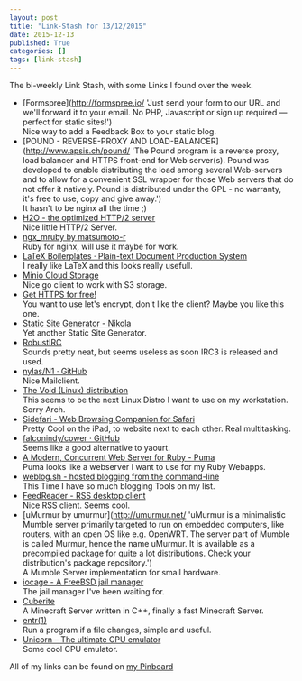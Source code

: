 ```yaml
---
layout: post
title: "Link-Stash for 13/12/2015"
date: 2015-12-13
published: True
categories: []
tags: [link-stash]
---
```


The bi-weekly Link Stash, with some Links I found over the week.

* [Formspree](http://formspree.io/ 'Just send your form to our URL and we'll forward it to your email. No PHP, Javascript or sign up required — perfect for static sites!')   
Nice way to add a Feedback Box to your static blog.
* [POUND - REVERSE-PROXY AND LOAD-BALANCER](http://www.apsis.ch/pound/ 'The Pound program is a reverse proxy, load balancer and HTTPS front-end for Web server(s). Pound was developed to enable distributing the load among several Web-servers and to allow for a convenient SSL wrapper for those Web servers that do not offer it natively. Pound is distributed under the GPL - no warranty, it's free to use, copy and give away.')   
It hasn't to be nginx all the time ;)
* [H2O - the optimized HTTP/2 server](https://h2o.examp1e.net/ 'H2O is a new generation HTTP server providing quicker response to users when compared to older generation of web servers. The server takes full advantage of HTTP/2 features including prioritized content serving and server push, promising outstanding experience to the visitors of your web site.')   
Nice little HTTP/2 Server.
* [ngx_mruby by matsumoto-r](http://ngx.mruby.org/ 'A Fast and Memory-Efficient Web Server Extension Mechanism Using Scripting Language mruby for nginx')   
Ruby for nginx, will use it maybe for work.
* [LaTeX Boilerplates · Plain-text Document Production System](http://mrzool.cc/tex-boilerplates/ 'LaTeX Boilerplates · Plain-text Document Production System')   
I really like LaTeX and this looks really usefull.
* [Minio Cloud Storage](https://minio.io/#mc 'Minio client (mc) provides a set of tools to work with Amazon S3 compatible cloud storage and filesystems. It has features to resume partial downloads, progress bar and parallel copy. Minio client is written in Golang and released under Apache license v2.')   
Nice go client to work with S3 storage.
* [Get HTTPS for free!](https://gethttpsforfree.com/)   
You want to use let's encrypt, don't like the client? Maybe you like this one.
* [Static Site Generator - Nikola](https://getnikola.com/ 'In goes content, out comes a website, ready to deploy')   
Yet another Static Site Generator.
* [RobustIRC](https://robustirc.net/ 'RobustIRC is IRC without netsplits')   
Sounds pretty neat, but seems useless as soon IRC3 is released and used.
* [nylas/N1 · GitHub](https://github.com/nylas/N1)   
Nice Mailclient.
* [The Void (Linux) distribution](http://www.voidlinux.eu/ 'Void is a general purpose operating system, based on the monolithic Linux® kernel. Its package system allows you to quickly install, update and remove software; software is provided in binary packages or can be built directly from sources with the help of the XBPS source packages collection.')   
This seems to be the next Linux Distro I want to use on my workstation. Sorry Arch.
* [Sidefari - Web Browsing Companion for Safari](http://macrecon.com/sidefari/index.html 'Dual Safari browsers are now possible in iPad multitasking. Sidefari uses the new Safari View Controller to give you a dual browsing experience — complete with access to features like content blockers.')   
Pretty Cool on the iPad, to website next to each other. Real multitasking.
* [falconindy/cower · GitHub](https://github.com/falconindy/cower)   
Seems like a good alternative to yaourt.
* [A Modern, Concurrent Web Server for Ruby - Puma](http://puma.io/)   
Puma looks like a webserver I want to use for my Ruby Webapps.
* [weblog.sh - hosted blogging from the command-line](https://weblog.sh/)   
This Time I have so much blogging Tools on my list.
* [FeedReader - RSS desktop client](https://jangernert.github.io/feedreader/ 'FeedReader is a modern desktop application designed to complement existing web-based RSS accounts.')   
Nice RSS client. Seems cool.
* [uMurmur by umurmur](http://umurmur.net/ 'uMurmur is a minimalistic Mumble server primarily targeted to run on embedded computers, like routers, with an open OS like e.g. OpenWRT. The server part of Mumble is called Murmur, hence the name uMurmur. It is available as a precompiled package for quite a lot distributions. Check your distribution's package repository.')   
A Mumble Server implementation for small hardware.
* [iocage - A FreeBSD jail manager](https://iocage.readthedocs.org/en/latest/ 'iocage is a zero dependency drop in jail/container manager amalgamating some of the best features and technologies FreeBSD operating system has to offer. It is geared for ease of use with a simple and easy to understand command syntax.')   
The jail manager I've been waiting for.
* [Cuberite](http://cuberite.org/ 'A custom Minecraft compatible game server written in C++')   
A Minecraft Server written in C++, finally a fast Minecraft Server.
* [entr(1)](http://entrproject.org/ 'Run arbitrary commands when files change')   
Run a program if a file changes, simple and useful.
* [Unicorn – The ultimate CPU emulator](http://www.unicorn-engine.org/ 'The ultimate CPU emulator')   
Some cool CPU emulator.

All of my links can be found on [my Pinboard](https://pinboard.in/u:sangyye/t:link-stash/ 'Sangyyes Pinboard: Link Stash' )
